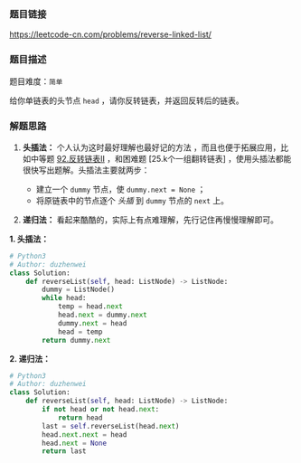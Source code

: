 ### 题目链接
https://leetcode-cn.com/problems/reverse-linked-list/

### 题目描述
题目难度：```简单```

给你单链表的头节点 ```head``` ，请你反转链表，并返回反转后的链表。

### 解题思路
1. **头插法：** 个人认为这时最好理解也最好记的方法 ，而且也便于拓展应用，比如中等题 [92.反转链表II](92.反转链表II.md) ，和困难题 [25.k个一组翻转链表] ，使用头插法都能很快写出题解。头插法主要就两步：
    - 建立一个 ```dummy``` 节点，使 ```dummy.next = None``` ；
    - 将原链表中的节点逐个 *头插* 到 ```dummy``` 节点的 ```next``` 上。

2. **递归法：** 看起来酷酷的，实际上有点难理解，先行记住再慢慢理解即可。

**1. 头插法：**
```python
# Python3
# Author: duzhenwei
class Solution:
    def reverseList(self, head: ListNode) -> ListNode:
        dummy = ListNode()
        while head:
            temp = head.next
            head.next = dummy.next
            dummy.next = head
            head = temp
        return dummy.next
```

**2. 递归法：**
```python
# Python3
# Author: duzhenwei
class Solution:
    def reverseList(self, head: ListNode) -> ListNode:
        if not head or not head.next:
            return head
        last = self.reverseList(head.next)
        head.next.next = head
        head.next = None
        return last
```
